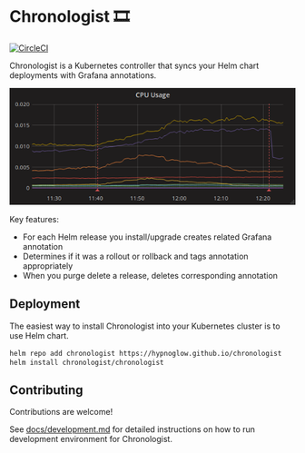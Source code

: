 # Chronologist 🎞

[![CircleCI](https://circleci.com/gh/hypnoglow/chronologist.svg?style=shield)](https://circleci.com/gh/hypnoglow/chronologist)

Chronologist is a Kubernetes controller that syncs your Helm chart deployments 
with Grafana annotations.

![screenshot](/screenshot.png)

Key features:

- For each Helm release you install/upgrade creates related Grafana annotation
- Determines if it was a rollout or rollback and tags annotation appropriately
- When you purge delete a release, deletes corresponding annotation

## Deployment

The easiest way to install Chronologist into your Kubernetes cluster is to use
Helm chart.

    helm repo add chronologist https://hypnoglow.github.io/chronologist
    helm install chronologist/chronologist

## Contributing

Contributions are welcome!

See [docs/development.md](docs/development.md) for detailed instructions on 
how to run development environment for Chronologist.
